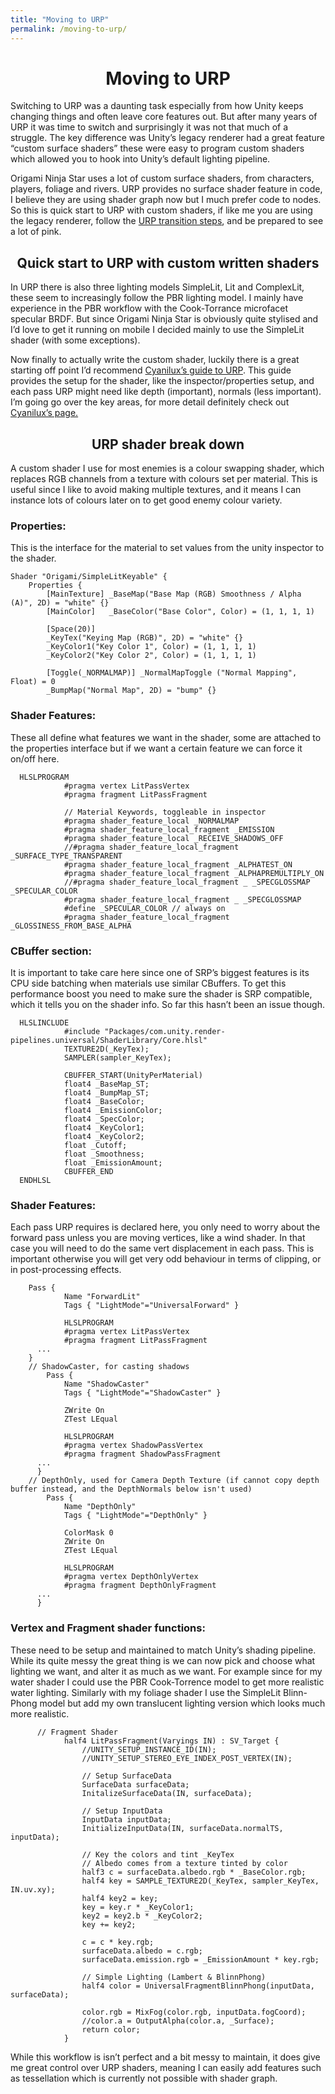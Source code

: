 ```yaml
---
title: "Moving to URP"
permalink: /moving-to-urp/
---
```

<h1 align="center">Moving to URP</h1>
Switching to URP was a daunting task especially from how Unity keeps changing things and often leave core features out. But after many years of URP it was time to switch and surprisingly it was not that much of a struggle. The key difference was Unity’s legacy renderer had a great feature “custom surface shaders” these were easy to program custom shaders which allowed you to hook into Unity’s default lighting pipeline. 

Origami Ninja Star uses a lot of custom surface shaders, from characters, players, foliage and rivers. URP provides no surface shader feature in code, I believe they are using shader graph now but I much prefer code to nodes. So this is quick start to URP with custom shaders, if like me you are using the legacy renderer, follow the [URP transition steps](https://docs.unity3d.com/Packages/com.unity.render-pipelines.universal@13.1/manual/InstallURPIntoAProject.html), and be prepared to see a lot of pink.

<h2 align="center">Quick start to URP with custom written shaders</h2>

In URP there is also three lighting models SimpleLit, Lit and ComplexLit, these seem to increasingly follow the PBR lighting model. I mainly have experience in the PBR workflow with the Cook-Torrance microfacet specular BRDF. But since Origami Ninja Star is obviously quite stylised and I’d love to get it running on mobile I decided mainly to use the SimpleLit shader (with some exceptions).

Now finally to actually write the custom shader, luckily there is a great starting off point I’d recommend [Cyanilux’s guide to URP](https://www.cyanilux.com/tutorials/urp-shader-code/). This guide provides the setup for the shader, like the inspector/properties setup, and each pass URP might need like depth (important), normals (less important). I’m going go over the key areas, for more detail definitely check out [Cyanilux’s page.](https://www.cyanilux.com/tutorials/urp-shader-code/)

<h2 align="center">URP shader break down</h2>

A custom shader I use for most enemies is a colour swapping shader, which replaces RGB channels from a texture with colours set per material. This is useful since I like to avoid making multiple textures, and it means I can instance lots of colours later on to get good enemy colour variety.

<h3 align="left">Properties:</h3>

This is the interface for the material to set values from the unity inspector to the shader.

```
Shader "Origami/SimpleLitKeyable" {
	Properties {
		[MainTexture] _BaseMap("Base Map (RGB) Smoothness / Alpha (A)", 2D) = "white" {}
        [MainColor]   _BaseColor("Base Color", Color) = (1, 1, 1, 1)

		[Space(20)]
		_KeyTex("Keying Map (RGB)", 2D) = "white" {}
		_KeyColor1("Key Color 1", Color) = (1, 1, 1, 1)
		_KeyColor2("Key Color 2", Color) = (1, 1, 1, 1)

		[Toggle(_NORMALMAP)] _NormalMapToggle ("Normal Mapping", Float) = 0
		_BumpMap("Normal Map", 2D) = "bump" {}
```

<h3 align="left">Shader Features:</h3>

These all define what features we want in the shader, some are attached to the properties interface but if we want a certain feature we can force it on/off here.

```
  HLSLPROGRAM
			#pragma vertex LitPassVertex
			#pragma fragment LitPassFragment

			// Material Keywords, toggleable in inspector
			#pragma shader_feature_local _NORMALMAP
            #pragma shader_feature_local_fragment _EMISSION
            #pragma shader_feature_local _RECEIVE_SHADOWS_OFF
            //#pragma shader_feature_local_fragment _SURFACE_TYPE_TRANSPARENT
            #pragma shader_feature_local_fragment _ALPHATEST_ON
            #pragma shader_feature_local_fragment _ALPHAPREMULTIPLY_ON
            //#pragma shader_feature_local_fragment _ _SPECGLOSSMAP _SPECULAR_COLOR
			#pragma shader_feature_local_fragment _ _SPECGLOSSMAP
			#define _SPECULAR_COLOR // always on
            #pragma shader_feature_local_fragment _GLOSSINESS_FROM_BASE_ALPHA
```
<h3 align="left"> CBuffer section:</h3>

It is important to take care here since one of SRP’s biggest features is its CPU side batching when materials use similar CBuffers. To get this performance boost you need to make sure the shader is SRP compatible, which it tells you on the shader info. So far this hasn’t been an issue though.

```
  HLSLINCLUDE
			#include "Packages/com.unity.render-pipelines.universal/ShaderLibrary/Core.hlsl"
			TEXTURE2D(_KeyTex);
			SAMPLER(sampler_KeyTex);

			CBUFFER_START(UnityPerMaterial)
			float4 _BaseMap_ST;
			float4 _BumpMap_ST;
			float4 _BaseColor;
			float4 _EmissionColor;
			float4 _SpecColor;
			float4 _KeyColor1;
			float4 _KeyColor2;
			float _Cutoff;
			float _Smoothness;
			float _EmissionAmount;
			CBUFFER_END
  ENDHLSL
```
<h3 align="left">Shader Features:</h3>
Each pass URP requires is declared here, you only need to worry about the forward pass unless you are moving vertices, like a wind shader. In that case you will need to do the same vert displacement in each pass. This is important otherwise you will get very odd behaviour in terms of clipping, or in post-processing effects.

```
    Pass {
			Name "ForwardLit"
			Tags { "LightMode"="UniversalForward" }

			HLSLPROGRAM
			#pragma vertex LitPassVertex
			#pragma fragment LitPassFragment
      ...
    }
    // ShadowCaster, for casting shadows
		Pass {
			Name "ShadowCaster"
			Tags { "LightMode"="ShadowCaster" }

			ZWrite On
			ZTest LEqual

			HLSLPROGRAM
			#pragma vertex ShadowPassVertex
			#pragma fragment ShadowPassFragment
      ...
      }
    // DepthOnly, used for Camera Depth Texture (if cannot copy depth buffer instead, and the DepthNormals below isn't used)
		Pass {
			Name "DepthOnly"
			Tags { "LightMode"="DepthOnly" }

			ColorMask 0
			ZWrite On
			ZTest LEqual

			HLSLPROGRAM
			#pragma vertex DepthOnlyVertex
			#pragma fragment DepthOnlyFragment
      ...
      }
```

<h3 align="left">Vertex and Fragment shader functions:</h3>

These need to be setup and maintained to match Unity’s shading pipeline. While its quite messy the great thing is we can now pick and choose what lighting we want, and alter it as much as we want. For example since for my water shader I could use the PBR Cook-Torrence model to get more realistic water lighting. Similarly with my foliage shader I use the SimpleLit Blinn-Phong model but add my own translucent lighting version which looks much more realistic.

```
      // Fragment Shader
			half4 LitPassFragment(Varyings IN) : SV_Target {
				//UNITY_SETUP_INSTANCE_ID(IN);
    			//UNITY_SETUP_STEREO_EYE_INDEX_POST_VERTEX(IN);

				// Setup SurfaceData
				SurfaceData surfaceData;
				InitalizeSurfaceData(IN, surfaceData);

				// Setup InputData
				InputData inputData;
				InitializeInputData(IN, surfaceData.normalTS, inputData);

				// Key the colors and tint _KeyTex
				// Albedo comes from a texture tinted by color
				half3 c = surfaceData.albedo.rgb * _BaseColor.rgb;
				half4 key = SAMPLE_TEXTURE2D(_KeyTex, sampler_KeyTex, IN.uv.xy);
				half4 key2 = key;
				key = key.r * _KeyColor1;
				key2 = key2.b * _KeyColor2;
				key += key2;

				c = c * key.rgb;
				surfaceData.albedo = c.rgb;
				surfaceData.emission.rgb = _EmissionAmount * key.rgb;

				// Simple Lighting (Lambert & BlinnPhong)
				half4 color = UniversalFragmentBlinnPhong(inputData, surfaceData);

				color.rgb = MixFog(color.rgb, inputData.fogCoord);
				//color.a = OutputAlpha(color.a, _Surface);
				return color;
			}
```

While this workflow is isn’t perfect and a bit messy to maintain, it does give me great control over URP shaders, meaning I can easily add features such as tessellation which is currently not possible with shader graph.
